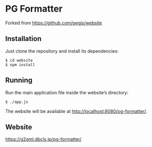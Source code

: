 PG Formatter
==============

Forked from https://github.com/pegjs/website

Installation
------------

Just clone the repository and install its dependencies:

    $ cd website
    $ npm install

Running
-------

Run the main application file inside the website’s directory:

    $ ./app.js

The website will be available at <http://localhost:8080/pg-formatter/>.

Website
-------

https://g2gml.dbcls.jp/pg-formatter/
